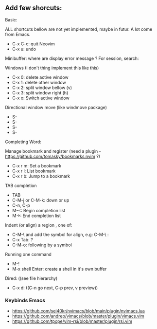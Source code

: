 ## Add few shorcuts:

Basic:

ALL shortcuts bellow are not yet implemented, maybe in futur. A lot come from
Emacs.

- C-x C-c: quit Neovim
- C-x u: undo

Minibuffer: where are display error message ? For session, search:

Windows (I don't thing implement this like this)

- C-x 0: delete active window
- C-x 1: delete other window
- C-x 2: split window bellow (v)
- C-x 3: split window right (h)
- C-x o: Switch active window

Directional window move (like windmove package)

- S-<left>
- S-<right>
- S-<up>
- S-<down>

Completing Word:

Manage bookmark and register (need a plugin -
https://github.com/tomasky/bookmarks.nvim ?)

- C-x r m: Set a bookmark
- C-x r l: List bookmark
- C-x r b: Jump to a bookmark

TAB completion

- TAB
- C-M-j or C-M-k: down or up
- C-n, C-p
- M-<: Begin completion list
- M->: End completion list

Indent (or align) a region , one of:

- C-M-\ and add the symbol for align, e.g: C-M-\ :
- C-x Tab: ?
- C-M-o: following by a symbol

Running one command

- M-!
- M-x shell Enter: create a shell in it's own buffer

Dired: ((see file hierarchy)

- C-x d: ((C-n go next, C-p prev, v preview))

### Keybinds Emacs

- https://github.com/sei40kr/nvimacs/blob/main/plugin/nvimacs.lua
- https://github.com/andrep/vimacs/blob/master/plugin/vimacs.vim
- https://github.com/tpope/vim-rsi/blob/master/plugin/rsi.vim
